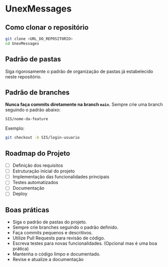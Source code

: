# UnexMessages

## Como clonar o repositório

```bash
git clone <URL_DO_REPOSITORIO>
cd UnexMessages
```

## Padrão de pastas

Siga rigorosamente o padrão de organização de pastas já estabelecido neste repositório.

## Padrão de branches

**Nunca faça commits diretamente na branch `main`.**
Sempre crie uma branch seguindo o padrão abaixo:

```
SIS/nome-da-feature
```

Exemplo:

```bash
git checkout -b SIS/login-usuario
```

## Roadmap do Projeto

- [ ] Definição dos requisitos
- [ ] Estruturação inicial do projeto
- [ ] Implementação das funcionalidades principais
- [ ] Testes automatizados
- [ ] Documentação
- [ ] Deploy

## Boas práticas

- Siga o padrão de pastas do projeto.
- Sempre crie branches seguindo o padrão definido.
- Faça commits pequenos e descritivos.
- Utilize Pull Requests para revisão de código.
- Escreva testes para novas funcionalidades. (Opcional mas é uma boa prática)
- Mantenha o código limpo e documentado.
- Revise e atualize a documentação
